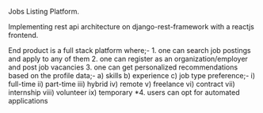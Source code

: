 Jobs Listing Platform.

Implementing rest api architecture on django-rest-framework with a reactjs frontend.

End product is a full stack platform where;- 
    1. one can search job postings and apply to any of them
    2. one can register as an organization/employer and post job vacancies
    3. one can get personalized recommendations based on the profile data;-
        a) skills
        b) experience
        c) job type preference;-
            i) full-time
            ii) part-time
            iii) hybrid
            iv) remote
            v) freelance
            vi) contract
            vii) internship
            viii) volunteer
            ix) temporary
    <!-- suggestion -->
    *4. users can opt for automated applications